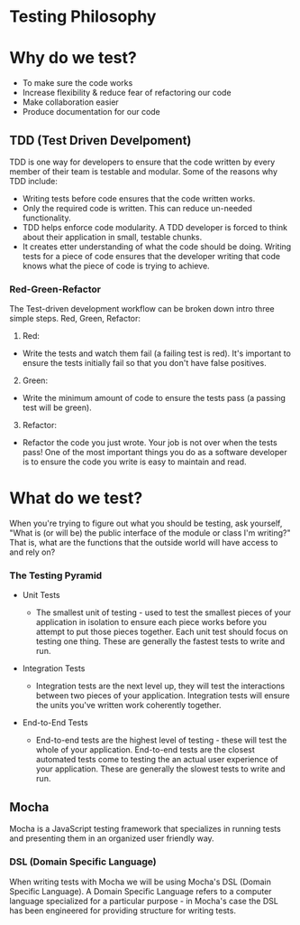 # Testing Philosophy



# Why do we test?

* To make sure the code works
* Increase flexibility & reduce fear of refactoring our code
* Make collaboration easier
* Produce documentation for our code



## TDD (Test Driven Develpoment)

TDD is one way for developers to ensure that the code written by every member of their team is testable and modular. Some of the reasons why TDD include:

* Writing tests before code ensures that the code written works.
* Only the required code is written. This can reduce un-needed functionality.
* TDD helps enforce code modularity. A TDD developer is forced to think about their application in small, testable chunks.
* It creates etter understanding of what the code should be doing. Writing tests for a piece of code ensures that the developer writing that code knows what the piece of code is trying to achieve.


### Red-Green-Refactor

The Test-driven development workflow can be broken down intro three simple steps. Red, Green, Refactor:

1. Red:
  - Write the tests and watch them fail (a failing test is red). It's important to ensure the tests initially fail so that you don't have false positives.
2. Green:
  - Write the minimum amount of code to ensure the tests pass (a passing test will be green).
3. Refactor: 
  - Refactor the code you just wrote. Your job is not over when the tests pass! One of the most important things you do as a software developer is to ensure the code you write is easy to maintain and read.




# What do we test?

When you're trying to figure out what you should be testing, ask yourself, "What is (or will be) the public interface of the module or class I'm writing?" That is, what are the functions that the outside world will have access to and rely on?

### The Testing Pyramid

* Unit Tests
  - The smallest unit of testing - used to test the smallest pieces of your application in isolation to ensure each piece works before you attempt to put those pieces together. Each unit test should focus on testing one thing. These are generally the fastest tests to write and run.

* Integration Tests
  - Integration tests are the next level up, they will test the interactions between two pieces of your application. Integration tests will ensure the units you've written work coherently together.

* End-to-End Tests
  - End-to-end tests are the highest level of testing - these will test the whole of your application. End-to-end tests are the closest automated tests come to testing the an actual user experience of your application. These are generally the slowest tests to write and run.



## Mocha

Mocha is a JavaScript testing framework that specializes in running tests and presenting them in an organized user friendly way. 

### DSL (Domain Specific Language)

When writing tests with Mocha we will be using Mocha's DSL (Domain Specific Language). A Domain Specific Language refers to a computer language specialized for a particular purpose - in Mocha's case the DSL has been engineered for providing structure for writing tests.


